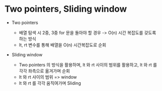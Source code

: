 # Two pointers, Sliding window

* Two pointers
  * 배열 탐색 시 2중, 3중 for 문을 돌아야 할 경우 -> O(n) 시간 복잡도를 갖도록 하는 방식
  * lt, rt 변수를 통해 배열을 O(n) 시간복잡도로 순회

* Sliding window
  * Two pointers 의 방식을 활용하며, lt 와 rt 사이의 범위를 활용하고, lt 와 rt 를 각각 좌측으로 옮겨가며 순회
  * lt 와 rt 사이의 범위 => window
  * lt 와 rt 를 각각 움직여가며 Sliding